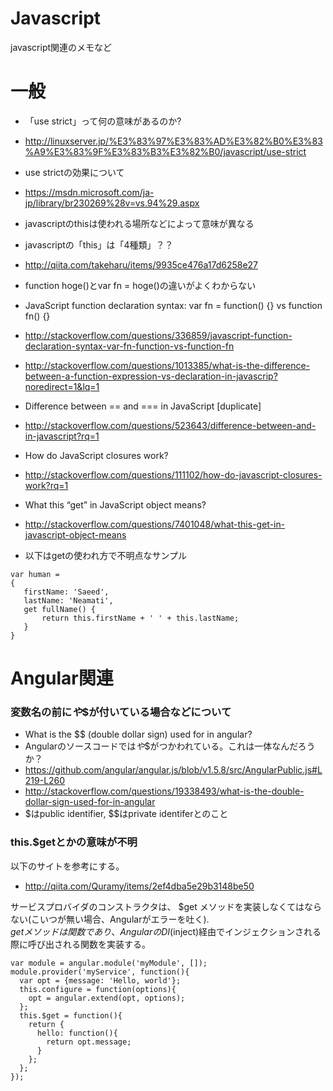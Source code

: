 # Javascript
javascript関連のメモなど

# 一般
- 「use strict」って何の意味があるのか?
- http://linuxserver.jp/%E3%83%97%E3%83%AD%E3%82%B0%E3%83%A9%E3%83%9F%E3%83%B3%E3%82%B0/javascript/use-strict
 - use strictの効果について
 - https://msdn.microsoft.com/ja-jp/library/br230269%28v=vs.94%29.aspx

- javascriptのthisは使われる場所などによって意味が異なる
 - javascriptの「this」は「4種類」？？
 - http://qiita.com/takeharu/items/9935ce476a17d6258e27

- function hoge()とvar fn = hoge()の違いがよくわからない
 - JavaScript function declaration syntax: var fn = function() {} vs function fn() {}
 - http://stackoverflow.com/questions/336859/javascript-function-declaration-syntax-var-fn-function-vs-function-fn
 - http://stackoverflow.com/questions/1013385/what-is-the-difference-between-a-function-expression-vs-declaration-in-javascrip?noredirect=1&lq=1

- Difference between == and === in JavaScript [duplicate]
 - http://stackoverflow.com/questions/523643/difference-between-and-in-javascript?rq=1

- How do JavaScript closures work?
 - http://stackoverflow.com/questions/111102/how-do-javascript-closures-work?rq=1

- What this “get” in JavaScript object means?
 - http://stackoverflow.com/questions/7401048/what-this-get-in-javascript-object-means
 - 以下はgetの使われ方で不明点なサンプル
```
var human = 
{
   firstName: 'Saeed',
   lastName: 'Neamati',
   get fullName() {
       return this.firstName + ' ' + this.lastName;
   }
}
```

# Angular関連

### 変数名の前に$や$$が付いている場合などについて
- What is the $$ (double dollar sign) used for in angular?
 - Angularのソースコードでは$や$$がつかわれている。これは一体なんだろうか？
 - https://github.com/angular/angular.js/blob/v1.5.8/src/AngularPublic.js#L219-L260
 - http://stackoverflow.com/questions/19338493/what-is-the-double-dollar-sign-used-for-in-angular
 - $はpublic identifier, $$はprivate identiferとのこと

### this.$getとかの意味が不明
以下のサイトを参考にする。
- http://qiita.com/Quramy/items/2ef4dba5e29b3148be50

サービスプロバイダのコンストラクタは、 $get メソッドを実装しなくてはならない(こいつが無い場合、Angularがエラーを吐く).  
$get メソッドは関数であり、AngularのDI($inject)経由でインジェクションされる際に呼び出される関数を実装する。

```
var module = angular.module('myModule', []);
module.provider('myService', function(){
  var opt = {message: 'Hello, world'};
  this.configure = function(options){
    opt = angular.extend(opt, options);
  };
  this.$get = function(){
    return {
      hello: function(){
        return opt.message;
      }
    };
  };
});
```



